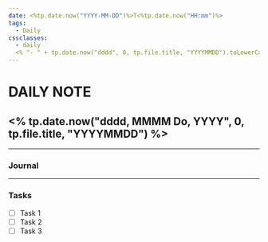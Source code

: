 ```yaml
---
date: <%tp.date.now("YYYY-MM-DD")%>T<%tp.date.now("HH:mm")%>
tags:
  - Daily
cssclasses:
  - daily
  <% "- " + tp.date.now("dddd", 0, tp.file.title, "YYYYMMDD").toLowerCase() %>
---
```

# DAILY NOTE
## <% tp.date.now("dddd, MMMM Do, YYYY", 0, tp.file.title, "YYYYMMDD") %>
***
### Journal

***
### Tasks
- [ ] Task 1
- [ ] Task 2
- [ ] Task 3